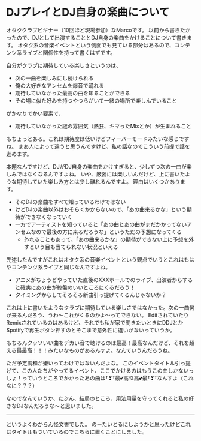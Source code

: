 # DJプレイとDJ自身の楽曲について

オタククラブビギナー（10回ほど現場参加）なMarcoです。
以前から書きたかったので、DJとして出演することとDJ自身の楽曲をかけることについて書きます。
オタク系の音楽イベントという側面でも見ている部分はあるので、コンテンツ系ライブと関係性を持って書くはずです。

自分がクラブに期待している楽しさというのは、

- 次の一曲を楽しみにし続けられる
- 俺の大好きなアンセムを爆音で踊れる
- 期待していなかった最高の曲を知ることができる
- その場に似た好みを持つやつらがいて一緒の場所で楽しんでいること

がかなりでかい要素で、

- 期待していなかった謎の雰囲気（熱狂、キマったMixとか）が生まれること

もちょっとある。これは期待度は低いけどフィーバーモードみたいな感じですね。
まあ人によって違うと思うんですけど、私の話なのでこういう前提で話を進めます。

本題なんですけど、DJがDJ自身の楽曲をかけすぎると、少しずつ次の一曲が楽しみではなくなるんですよね。
いや、厳密には楽しいんだけど、上に書いたような期待していた楽しみ方とは少し離れるんですよ。
理由はいくつかあります。

- そのDJの楽曲をすべて知っているわけではない
- けどDJの楽曲以外はおそらくかからないので、「あの曲来るかな」という期待ができなくなっていく
- 一方でアーティストを知っていると「あの曲とあの曲がまだかかってないアンセムなので最後の方に来るだろうな」というただの予想になってくる
  - 外れることもあって、「あの曲来るかな」の期待ができない上に予想を外すという目も当てられない状況といえる

先述したんですがこれはオタク系の音楽イベントという観点でいうとこれはもはやコンテンツ系ライブと同じなんですよね。

- アニメがちょうどやっていた直後のXXXホールでのライブ、出演者からすると確実にあの曲が終盤のいいところにくるだろう！
- タイミングからしてそろそろ新曲引っ提げてくるんじゃないか？

これは上に書いたようなクラブに期待している楽しさではなかった。次の一曲何が来るんだろう、うわ～これがくるのかよ～ってできない。
EditされていたりRemixされているのはあるけど、それでも私が家で聞きたいときにDDJとかSpotifyで再生ボタン押すのとそこまで意外性に違いがないっていうか。

もちろんクッソいい曲をデカい音で聴けるのは最高！最高なんだけど、それを超える最最高！！！みたいなものがあるんすよ。なんていうんだろうね。

ただ予定調和が嫌いってわけではないんだよな。
このイベントタイトル引っ提げて、この人たちがやってるイベント、ここでかけるのはもうこの曲しかないっしょ！っていうところでかかったあの曲は†❣†最💕高💘高💕最†❣†なんすよ（これなに？？？）

なのでなんていうか、たぶん、結局のところ、用法用量を守ってくれると私の好きなDJなんだろうな～と思いました。

---

というよくわからん怪文書でした。
のーたいとるにしようかと思ったけどこれはタイトルもついているのでこちらに置くことにしました。
